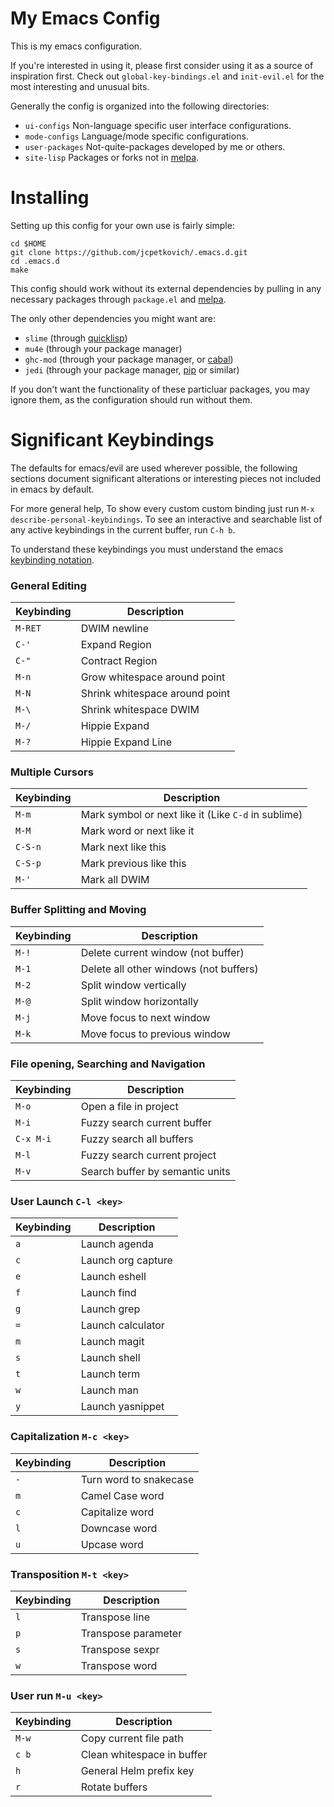 # My Emacs Config

This is my emacs configuration.

If you're interested in using it, please first consider using it as a
source of inspiration first. Check out `global-key-bindings.el` and
`init-evil.el` for the most interesting and unusual bits.

Generally the config is organized into the following directories:

- `ui-configs` Non-language specific user interface configurations.
- `mode-configs` Language/mode specific configurations.
- `user-packages` Not-quite-packages developed by me or others.
- `site-lisp` Packages or forks not in [melpa](http://melpa.milkbox.net/).

# Installing

Setting up this config for your own use is fairly simple:

    cd $HOME
    git clone https://github.com/jcpetkovich/.emacs.d.git
    cd .emacs.d
    make

This config should work without its external dependencies by pulling
in any necessary packages through `package.el` and
[melpa](http://melpa.milkbox.net/).

The only other dependencies you might want are:

- `slime` (through [quicklisp](http://www.quicklisp.org/beta/))
- `mu4e` (through your package manager)
- `ghc-mod` (through your package manager, or [cabal](http://www.haskell.org/cabal/))
- `jedi` (through your package manager, [pip](https://pypi.python.org/pypi/pip) or similar)

If you don't want the functionality of these particluar packages, you
may ignore them, as the configuration should run without them.

# Significant Keybindings

The defaults for emacs/evil are used wherever possible, the following
sections document significant alterations or interesting pieces not
included in emacs by default.

For more general help, To show every custom custom binding just run
`M-x describe-personal-keybindings`. To see an interactive and
searchable list of any active keybindings in the current buffer, run
`C-h b`.

To understand these keybindings you must understand the emacs
[keybinding notation](http://www.emacswiki.org/emacs/EmacsKeyNotation).

### General Editing
| Keybinding | Description |
|------------|-------------|
| `M-RET`    | DWIM newline |
| `C-'`      | Expand Region |
| `C-"`      | Contract Region |
| `M-n`      | Grow whitespace around point |
| `M-N`      | Shrink whitespace around point |
| `M-\`      | Shrink whitespace DWIM |
| `M-/`      | Hippie Expand |
| `M-?`      | Hippie Expand Line |

### Multiple Cursors
| Keybinding | Description |
|------------|-------------|
| `M-m`      | Mark symbol or next like it (Like `C-d` in sublime) |
| `M-M`      | Mark word or next like it |
| `C-S-n`    | Mark next like this |
| `C-S-p`    | Mark previous like this |
| `M-'`      | Mark all DWIM |

### Buffer Splitting and Moving
| Keybinding | Description |
|------------|-------------|
| `M-!`      | Delete current window (not buffer) |
| `M-1`      | Delete all other windows (not buffers) |
| `M-2`      | Split window vertically |
| `M-@`      | Split window horizontally |
| `M-j`      | Move focus to next window |
| `M-k`      | Move focus to previous window |

### File opening, Searching and Navigation
| Keybinding | Description |
|------------|-------------|
| `M-o`      | Open a file in project |
| `M-i`      | Fuzzy search current buffer |
| `C-x M-i`  | Fuzzy search all buffers |
| `M-l`      | Fuzzy search current project |
| `M-v`      | Search buffer by semantic units |

### User Launch `C-l <key>`
| Keybinding | Description |
|------------|-------------|
| `a`        | Launch agenda |
| `c`        | Launch org capture |
| `e`        | Launch eshell |
| `f`        | Launch find |
| `g`        | Launch grep |
| `=`        | Launch calculator |
| `m`        | Launch magit |
| `s`        | Launch shell |
| `t`        | Launch term |
| `w`        | Launch man |
| `y`        | Launch yasnippet |

### Capitalization `M-c <key>`
| Keybinding | Description |
|------------|-------------|
| `-`        | Turn word to snakecase |
| `m`        | Camel Case word |
| `c`        | Capitalize word |
| `l`        | Downcase word |
| `u`        | Upcase word |


### Transposition `M-t <key>`
| Keybinding | Description |
|------------|-------------|
| `l`        | Transpose line |
| `p`        | Transpose parameter |
| `s`        | Transpose sexpr |
| `w`        | Transpose word |

### User run `M-u <key>`
| Keybinding | Description |
|------------|-------------|
| `M-w`      | Copy current file path |
| `c b`      | Clean whitespace in buffer |
| `h`        | General Helm prefix key |
| `r`        | Rotate buffers |
